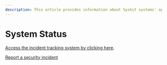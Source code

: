 ```yaml
---
description: This article provides information about Syskit systems' operationality.
---
```


# System Status

[Access the incident tracking system by clicking here](https://syskit.betteruptime.com/).

[Report a security incident](report-security-incident.md)


